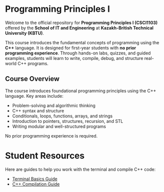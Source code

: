 # Programming Principles I

Welcome to the official repository for **Programming Principles I (CSCI1103)** offered by the **School of IT and Engineering** at **Kazakh-British Technical University (KBTU)**.

This course introduces the fundamental concepts of programming using the **C++** language. It is designed for first-year students with **no prior programming experience**. Through hands-on labs, quizzes, and guided examples, students will learn to write, compile, debug, and structure real-world C++ programs.

## Course Overview

The course introduces foundational programming principles using the C++ language. Key areas include:

- Problem-solving and algorithmic thinking
- C++ syntax and structure
- Conditionals, loops, functions, arrays, and strings
- Introduction to pointers, structures, recursion, and STL
- Writing modular and well-structured programs

No prior programming experience is required.

# Student Resources

Here are guides to help you work with the terminal and compile C++ code:

- [Terminal Basics Guide](<terminal basics.md>)  
- [C++ Compilation Guide](<cpp compile guide.md>)
